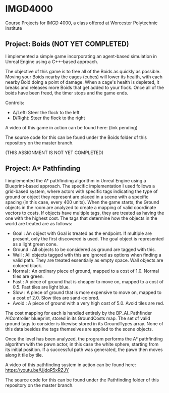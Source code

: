 # IMGD4000
Course Projects for IMGD 4000, a class offered at Worcester Polytechnic Institute

## Project: Boids (NOT YET COMPLETED)
I implemented a simple game incorporating an agent-based simulation in Unreal Engine using a C++-based approach.

The objective of this game is to free all of the Boids as quickly as possible. Moving your Boids nearby the cages (cubes) will lower its health, with each nearby Boid doing a point of damage. When a cage's health is depleted, it breaks and releases more Boids that get added to your flock. Once all of the boids have been freed, the timer stops and the game ends.

Controls:
- A/Left: Steer the flock to the left
- D/Right: Steer the flock to the right

A video of this game in action can be found here: (link pending)

The source code for this can be found under the Boids folder of this repository on the master branch.

(THIS ASSIGNMENT IS NOT YET COMPLETED)

## Project: A* Pathfinding
I implemented the A* pathfinding algorithm in Unreal Engine using a Blueprint-based approach. The specific implementation I used follows a grid-based system, where actors with specific tags indicating the type of ground or object they represent are placed in a scene with a specific spacing (in this case, every 400 units). When the game starts, the Ground objects in the room are analyzed to create a mapping of valid coordinate vectors to costs. If objects have multiple tags, they are treated as having the one with the highest cost. 
The tags that determine how the objects in the world are treated are as follows:
- Goal   : An object with Goal is treated as the endpoint. If multiple are present, only the first discovered is used. The goal object is represented as a light green cone.
- Ground : All objects to be considered as ground are tagged with this.
- Wall   : All objects tagged with this are ignored as options when finding a valid path. They are treated essentially as empty space. Wall objects are colored black.
- Normal : An ordinary piece of ground, mapped to a cost of 1.0. Normal tiles are green.
- Fast   : A piece of ground that is cheaper to move on, mapped to a cost of 0.5. Fast tiles are light blue.
- Slow   : A piece of ground that is more expensive to move on, mapped to a cost of 2.0. Slow tiles are sand-colored.
- Avoid  : A piece of ground with a very high cost of 5.0. Avoid tiles are red.

The cost mapping for each is handled entirely by the BP_AI_Pathfinder AIController blueprint, stored in its GroundCosts map. The set of valid ground tags to consider is likewise stored in its GroundTypes array. None of this data besides the tags themselves are applied to the scene objects.

Once the level has been analyzed, the program performs the A* pathfinding algorithm with the pawn actor, in this case the white sphere, starting from its initial position. If a successful path was generated, the pawn then moves along it tile by tile.

A video of this pathfinding system in action can be found here: https://youtu.be/UjdqR5xRZJY

The source code for this can be found under the Pathfinding folder of this repository on the master branch.
